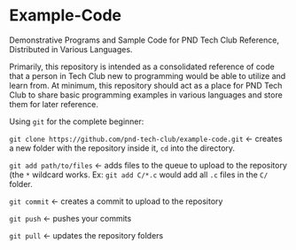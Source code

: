 # Example-Code
Demonstrative Programs and Sample Code for PND Tech Club Reference, Distributed in Various Languages.


Primarily, this repository is intended as a consolidated reference of code that a person in Tech Club new to programming would be able to utilize and learn from. At minimum, this repository should act as a place for PND Tech Club to share basic programming examples in various languages and store them for later reference.


Using `git` for the complete beginner:

`git clone https://github.com/pnd-tech-club/example-code.git` <- creates a new folder with the repository inside it, `cd` into the directory.

`git add path/to/files` <- adds files to the queue to upload to the repository (the `*` wildcard works. Ex: `git add C/*.c` would add all `.c` files in the `C/` folder.

`git commit` <- creates a commit to upload to the repository

`git push` <- pushes your commits

`git pull` <- updates the repository folders


